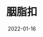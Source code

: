---
title: "胭脂扣"
date: "2022-01-16"
price: "80.00"
theaters: ["中国电影资料馆艺术影院"]
remark: ['学术放映', '4K,1987']
---